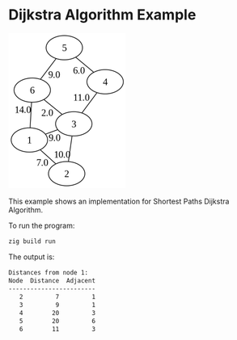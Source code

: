 # Dijkstra Algorithm Example

![Graph](./example.png)

This example shows an implementation for Shortest Paths Dijkstra Algorithm.

To run the program:

```sh
zig build run
```

The output is:

```text
Distances from node 1:
Node  Distance  Adjacent
------------------------
   2         7         1
   3         9         1
   4        20         3
   5        20         6
   6        11         3
```
